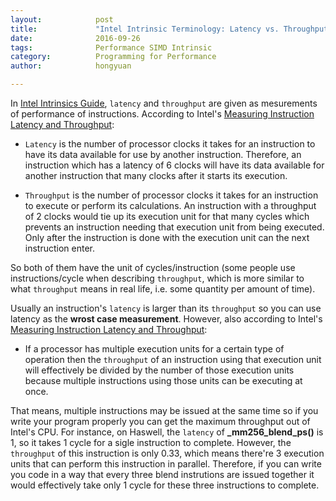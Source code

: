 ```yaml
---
layout:            post
title:             "Intel Intrinsic Terminology: Latency vs. Throughput"
date:              2016-09-26
tags:              Performance SIMD Intrinsic
category:          Programming for Performance
author:            hongyuan

---
```


In [Intel Intrinsics Guide](https://software.intel.com/sites/landingpage/IntrinsicsGuide/#), `latency` and `throughput` are given as mesurements of performance of instructions. According to Intel's [Measuring Instruction Latency and Throughput](https://software.intel.com/en-us/articles/measuring-instruction-latency-and-throughput):

 - `Latency` is the number of processor clocks it takes for an instruction to have its data available for use by another instruction. Therefore, an instruction which has a latency of 6 clocks will have its data available for another instruction that many clocks after it starts its execution.

 - `Throughput` is the number of processor clocks it takes for an instruction to execute or perform its calculations. An instruction with a throughput of 2 clocks would tie up its execution unit for that many cycles which prevents an instruction needing that execution unit from being executed. Only after the instruction is done with the execution unit can the next instruction enter.

So both of them have the unit of cycles/instruction (some people use instructions/cycle when describing `throughput`, which is more similar to what `throughput` means in real life, i.e. some quantity per amount of time).

Usually an instruction's `latency` is larger than its `throughput` so you can use latency as the **wrost case measurement**. However, also according to Intel's [Measuring Instruction Latency and Throughput](https://software.intel.com/en-us/articles/measuring-instruction-latency-and-throughput):

 - If a processor has multiple execution units for a certain type of operation then the `throughput` of an instruction using that execution unit will effectively be divided by the number of those execution units because multiple instructions using those units can be executing at once.

That means, multiple instructions may be issued at the same time so if you write your program properly you can get the maximum throughput out of Intel's CPU. For instance, on Haswell, the `latency` of **_mm256_blend_ps()** is 1, so it takes 1 cycle for a sigle instruction to complete. However, the `throughput` of this instruction is only 0.33, which means there're 3 execution units that can perform this instruction in parallel. Therefore, if you can write you code in a way that every three blend instrutions are issued together it would effectively take only 1 cycle for these three instructions to complete.